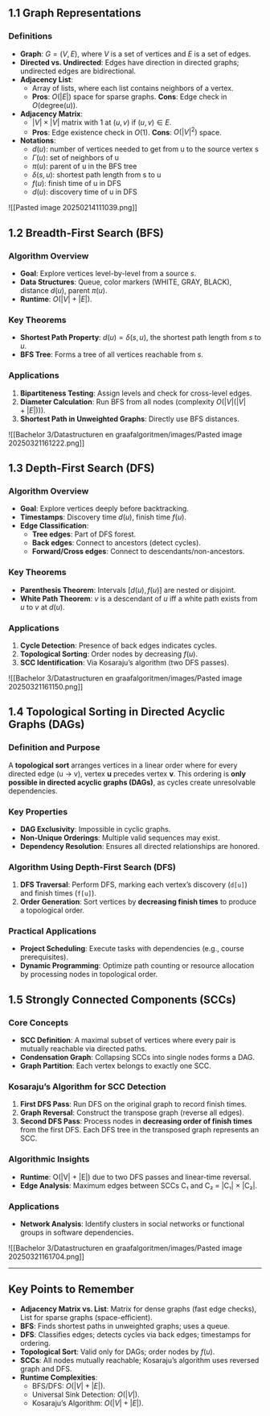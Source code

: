 ## 1.1 Graph Representations

### Definitions

- **Graph**: $G = (V, E)$, where $V$ is a set of vertices and $E$ is a set of edges.
- **Directed vs. Undirected**: Edges have direction in directed graphs; undirected edges are bidirectional.
- **Adjacency List**:
  - Array of lists, where each list contains neighbors of a vertex.
  - **Pros**: $O(|E|)$ space for sparse graphs. **Cons**: Edge check in $O(\text{degree}(u))$.
- **Adjacency Matrix**:
  - $|V| \times |V|$ matrix with 1 at $(u, v)$ if $(u, v) \in E$.
  - **Pros**: Edge existence check in $O(1)$. **Cons**: $O(|V|^2)$ space.
- **Notations**:
  - $d(u)$: number of vertices needed to get from u to the source vertex s
  - $\Gamma(u)$: set of neighbors of u
  - $\pi(u):$ parent of u in the BFS tree
  - $\delta(s, u)$: shortest path length from s to u
  - $f(u)$: finish time of u in DFS
  - $d(u)$: discovery time of u in DFS

![[Pasted image 20250214111039.png]]

## 1.2 Breadth-First Search (BFS)

### Algorithm Overview

- **Goal**: Explore vertices level-by-level from a source $s$.
- **Data Structures**: Queue, color markers (WHITE, GRAY, BLACK), distance $d(u)$, parent $\pi(u)$.
- **Runtime**: $O(|V| + |E|)$.

### Key Theorems

- **Shortest Path Property**: $d(u) = \delta(s, u)$, the shortest path length from $s$ to $u$.
- **BFS Tree**: Forms a tree of all vertices reachable from $s$.

### Applications

1. **Bipartiteness Testing**: Assign levels and check for cross-level edges.
2. **Diameter Calculation**: Run BFS from all nodes (complexity $O(|V|(|V| + |E|))$).
3. **Shortest Path in Unweighted Graphs**: Directly use BFS distances.

![[Bachelor 3/Datastructuren en graafalgoritmen/images/Pasted image 20250321161222.png]]

## 1.3 Depth-First Search (DFS)

### Algorithm Overview

- **Goal**: Explore vertices deeply before backtracking.
- **Timestamps**: Discovery time $d(u)$, finish time $f(u)$.
- **Edge Classification**:
  - **Tree edges**: Part of DFS forest.
  - **Back edges**: Connect to ancestors (detect cycles).
  - **Forward/Cross edges**: Connect to descendants/non-ancestors.

### Key Theorems

- **Parenthesis Theorem**: Intervals $[d(u), f(u)]$ are nested or disjoint.
- **White Path Theorem**: $v$ is a descendant of $u$ iff a white path exists from $u$ to $v$ at $d(u)$.

### Applications

1. **Cycle Detection**: Presence of back edges indicates cycles.
2. **Topological Sorting**: Order nodes by decreasing $f(u)$.
3. **SCC Identification**: Via Kosaraju’s algorithm (two DFS passes).

![[Bachelor 3/Datastructuren en graafalgoritmen/images/Pasted image 20250321161150.png]]

## 1.4 Topological Sorting in Directed Acyclic Graphs (DAGs)

### Definition and Purpose

A **topological sort** arranges vertices in a linear order where for every directed edge (u → v), vertex **u** precedes vertex **v**. This ordering is **only possible in directed acyclic graphs (DAGs)**, as cycles create unresolvable dependencies.

### Key Properties

- **DAG Exclusivity**: Impossible in cyclic graphs.
- **Non-Unique Orderings**: Multiple valid sequences may exist.
- **Dependency Resolution**: Ensures all directed relationships are honored.

### Algorithm Using Depth-First Search (DFS)

1. **DFS Traversal**: Perform DFS, marking each vertex’s discovery (`d[u]`) and finish times (`f[u]`).
2. **Order Generation**: Sort vertices by **decreasing finish times** to produce a topological order.

### Practical Applications

- **Project Scheduling**: Execute tasks with dependencies (e.g., course prerequisites).
- **Dynamic Programming**: Optimize path counting or resource allocation by processing nodes in topological order.

## 1.5 Strongly Connected Components (SCCs)

### Core Concepts

- **SCC Definition**: A maximal subset of vertices where every pair is mutually reachable via directed paths.
- **Condensation Graph**: Collapsing SCCs into single nodes forms a DAG.
- **Graph Partition**: Each vertex belongs to exactly one SCC.

### Kosaraju’s Algorithm for SCC Detection

1. **First DFS Pass**: Run DFS on the original graph to record finish times.
2. **Graph Reversal**: Construct the transpose graph (reverse all edges).
3. **Second DFS Pass**: Process nodes in **decreasing order of finish times** from the first DFS. Each DFS tree in the transposed graph represents an SCC.

### Algorithmic Insights

- **Runtime**: O(|V| + |E|) due to two DFS passes and linear-time reversal.
- **Edge Analysis**: Maximum edges between SCCs C₁ and C₂ = |C₁| × |C₂|.

### Applications

- **Network Analysis**: Identify clusters in social networks or functional groups in software dependencies.

![[Bachelor 3/Datastructuren en graafalgoritmen/images/Pasted image 20250321161704.png]]

---

## Key Points to Remember

- **Adjacency Matrix vs. List**: Matrix for dense graphs (fast edge checks), List for sparse graphs (space-efficient).
- **BFS**: Finds shortest paths in unweighted graphs; uses a queue.
- **DFS**: Classifies edges; detects cycles via back edges; timestamps for ordering.
- **Topological Sort**: Valid only for DAGs; order nodes by $f(u)$.
- **SCCs**: All nodes mutually reachable; Kosaraju’s algorithm uses reversed graph and DFS.
- **Runtime Complexities**:
  - BFS/DFS: $O(|V| + |E|)$.
  - Universal Sink Detection: $O(|V|)$.
  - Kosaraju’s Algorithm: $O(|V| + |E|)$.
